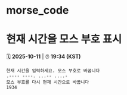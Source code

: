 # morse_code
# 현재 시간을 모스 부호 표시
<!-- MORSE_TIME_START -->
🗓️ **2025-10-11** | ⏰ **19:34 (KST)**

```
현재 시간을 입력하세요. 모스 부호로 바꿉니다
.---- ----. ...-- ....-
모스 부호를 다시 현재 시간으로 바꿉니다
1934
```
<!-- MORSE_TIME_END -->
